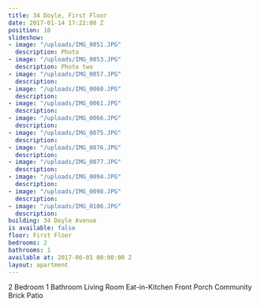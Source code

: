 ```yaml
---
title: 34 Doyle, First Floor
date: 2017-01-14 17:22:00 Z
position: 10
slideshow:
- image: "/uploads/IMG_0051.JPG"
  description: Photo
- image: "/uploads/IMG_0053.JPG"
  description: Photo two
- image: "/uploads/IMG_0057.JPG"
  description: 
- image: "/uploads/IMG_0060.JPG"
  description: 
- image: "/uploads/IMG_0061.JPG"
  description: 
- image: "/uploads/IMG_0066.JPG"
  description: 
- image: "/uploads/IMG_0075.JPG"
  description: 
- image: "/uploads/IMG_0076.JPG"
  description: 
- image: "/uploads/IMG_0077.JPG"
  description: 
- image: "/uploads/IMG_0094.JPG"
  description: 
- image: "/uploads/IMG_0098.JPG"
  description: 
- image: "/uploads/IMG_0106.JPG"
  description: 
building: 34 Doyle Avenue
is available: false
floor: First Floor
bedrooms: 2
bathrooms: 1
available at: 2017-06-01 00:00:00 Z
layout: apartment
---
```


2 Bedroom
1 Bathroom
Living Room
Eat-in-Kitchen
Front Porch
Community Brick Patio
